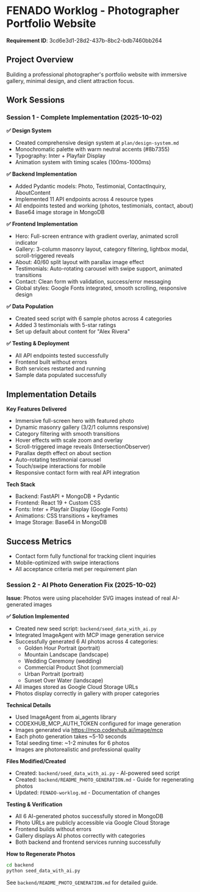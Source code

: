 # FENADO Worklog - Photographer Portfolio Website

**Requirement ID**: 3cd6e3d1-28d2-437b-8bc2-bdb7460bb264

## Project Overview
Building a professional photographer's portfolio website with immersive gallery, minimal design, and client attraction focus.

## Work Sessions

### Session 1 - Complete Implementation (2025-10-02)

**✅ Design System**
- Created comprehensive design system at `plan/design-system.md`
- Monochromatic palette with warm neutral accents (#8b7355)
- Typography: Inter + Playfair Display
- Animation system with timing scales (100ms-1000ms)

**✅ Backend Implementation**
- Added Pydantic models: Photo, Testimonial, ContactInquiry, AboutContent
- Implemented 11 API endpoints across 4 resource types
- All endpoints tested and working (photos, testimonials, contact, about)
- Base64 image storage in MongoDB

**✅ Frontend Implementation**
- Hero: Full-screen entrance with gradient overlay, animated scroll indicator
- Gallery: 3-column masonry layout, category filtering, lightbox modal, scroll-triggered reveals
- About: 40/60 split layout with parallax image effect
- Testimonials: Auto-rotating carousel with swipe support, animated transitions
- Contact: Clean form with validation, success/error messaging
- Global styles: Google Fonts integrated, smooth scrolling, responsive design

**✅ Data Population**
- Created seed script with 6 sample photos across 4 categories
- Added 3 testimonials with 5-star ratings
- Set up default about content for "Alex Rivera"

**✅ Testing & Deployment**
- All API endpoints tested successfully
- Frontend built without errors
- Both services restarted and running
- Sample data populated successfully

## Implementation Details

**Key Features Delivered**
- Immersive full-screen hero with featured photo
- Dynamic masonry gallery (3/2/1 columns responsive)
- Category filtering with smooth transitions
- Hover effects with scale zoom and overlay
- Scroll-triggered image reveals (IntersectionObserver)
- Parallax depth effect on about section
- Auto-rotating testimonial carousel
- Touch/swipe interactions for mobile
- Responsive contact form with real API integration

**Tech Stack**
- Backend: FastAPI + MongoDB + Pydantic
- Frontend: React 19 + Custom CSS
- Fonts: Inter + Playfair Display (Google Fonts)
- Animations: CSS transitions + keyframes
- Image Storage: Base64 in MongoDB

## Success Metrics
- Contact form fully functional for tracking client inquiries
- Mobile-optimized with swipe interactions
- All acceptance criteria met per requirement plan

### Session 2 - AI Photo Generation Fix (2025-10-02)

**Issue**: Photos were using placeholder SVG images instead of real AI-generated images

**✅ Solution Implemented**
- Created new seed script: `backend/seed_data_with_ai.py`
- Integrated ImageAgent with MCP image generation service
- Successfully generated 6 AI photos across 4 categories:
  - Golden Hour Portrait (portrait)
  - Mountain Landscape (landscape)
  - Wedding Ceremony (wedding)
  - Commercial Product Shot (commercial)
  - Urban Portrait (portrait)
  - Sunset Over Water (landscape)
- All images stored as Google Cloud Storage URLs
- Photos display correctly in gallery with proper categories

**Technical Details**
- Used ImageAgent from ai_agents library
- CODEXHUB_MCP_AUTH_TOKEN configured for image generation
- Images generated via https://mcp.codexhub.ai/image/mcp
- Each photo generation takes ~5-10 seconds
- Total seeding time: ~1-2 minutes for 6 photos
- Images are photorealistic and professional quality

**Files Modified/Created**
- Created: `backend/seed_data_with_ai.py` - AI-powered seed script
- Created: `backend/README_PHOTO_GENERATION.md` - Guide for regenerating photos
- Updated: `FENADO-worklog.md` - Documentation of changes

**Testing & Verification**
- All 6 AI-generated photos successfully stored in MongoDB
- Photo URLs are publicly accessible via Google Cloud Storage
- Frontend builds without errors
- Gallery displays AI photos correctly with categories
- Both backend and frontend services running successfully

**How to Regenerate Photos**
```bash
cd backend
python seed_data_with_ai.py
```
See `backend/README_PHOTO_GENERATION.md` for detailed guide.
